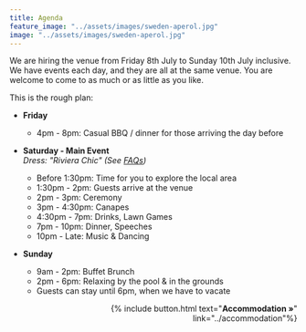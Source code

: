 ```yaml
---
title: Agenda
feature_image: "../assets/images/sweden-aperol.jpg"
image: "../assets/images/sweden-aperol.jpg"
---
```


We are hiring the venue from Friday 8th July to Sunday 10th July inclusive. We have events each day, and they are all at the same venue. You are welcome to come to as much or as little as you like.

This is the rough plan:

- **Friday**
    - 4pm - 8pm: Casual BBQ / dinner for those arriving the day before
- **Saturday - Main Event**     
  *Dress: "Riviera Chic" (See [FAQs](../faq/))*
    - Before 1:30pm: Time for you to explore the local area
    - 1:30pm - 2pm: Guests arrive at the venue
    - 2pm - 3pm: Ceremony
    - 3pm - 4:30pm: Canapes 
    - 4:30pm - 7pm: Drinks, Lawn Games
    - 7pm - 10pm: Dinner, Speeches
    - 10pm - Late: Music & Dancing
    
- **Sunday**
    - 9am - 2pm: Buffet Brunch 
    - 2pm - 6pm: Relaxing by the pool & in the grounds
    - Guests can stay until 6pm, when we have to vacate

<p style='text-align: right'>
{% include button.html text="<b>Accommodation »</b>" link="../accommodation"%}
</p>